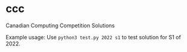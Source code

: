 # ccc
Canadian Computing Competition Solutions

Example usage: Use `python3 test.py 2022 s1` to test solution for S1 of 2022.
